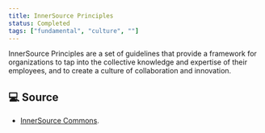 ```yaml
---
title: InnerSource Principles
status: Completed
tags: ["fundamental", "culture", ""]
---
```


InnerSource Principles are a set of guidelines that provide a framework for organizations to tap into the collective knowledge and expertise of their employees, and to create a culture of collaboration and innovation. 

## 💻 Source

* [InnerSource Commons](https://innersourcecommons.org/learn/).

